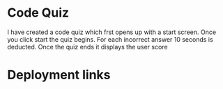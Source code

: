 # Code Quiz
I have created a code quiz which frst opens up with a start screen. Once you click start the quiz begins. For each incorrect answer 10 seconds is deducted. Once the quiz ends it displays the user score

# Deployment links
